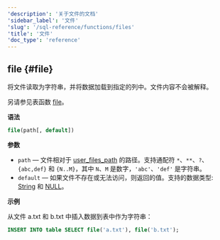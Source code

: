 ```yaml
---
'description': '关于文件的文档'
'sidebar_label': '文件'
'slug': '/sql-reference/functions/files'
'title': '文件'
'doc_type': 'reference'
---
```


## file {#file}

将文件读取为字符串，并将数据加载到指定的列中。文件内容不会被解释。

另请参见表函数 [file](../table-functions/file.md)。

**语法**

```sql
file(path[, default])
```

**参数**

- `path` — 文件相对于 [user_files_path](../../operations/server-configuration-parameters/settings.md#user_files_path) 的路径。支持通配符 `*`、`**`、`?`、`{abc,def}` 和 `{N..M}`，其中 `N`、`M` 是数字，`'abc'`、`'def'` 是字符串。
- `default` — 如果文件不存在或无法访问，则返回的值。支持的数据类型: [String](../data-types/string.md) 和 [NULL](/operations/settings/formats#input_format_null_as_default)。

**示例**

从文件 a.txt 和 b.txt 中插入数据到表中作为字符串：

```sql
INSERT INTO table SELECT file('a.txt'), file('b.txt');
```
